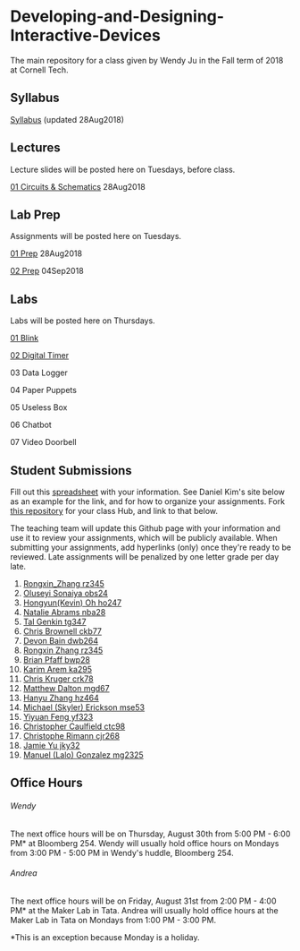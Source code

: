 # Developing-and-Designing-Interactive-Devices
The main repository for a class given by Wendy Ju in the Fall term of 2018 at Cornell Tech.

## Syllabus
[Syllabus](https://github.com/FAR-Lab/Developing-and-Designing-Interactive-Devices/blob/2018Fall/Syllabus_Fall18.pdf) (updated 28Aug2018)

## Lectures
Lecture slides will be posted here on Tuesdays, before class.

[01 Circuits & Schematics](https://github.com/FAR-Lab/Developing-and-Designing-Interactive-Devices/blob/2018Fall/Slides/01%20Circuits%20%26%20Schematics.pdf) 28Aug2018

## Lab Prep 
Assignments will be posted here on Tuesdays.

[01 Prep](https://github.com/FAR-Lab/Developing-and-Designing-Interactive-Devices/wiki/preLab-01) 28Aug2018

[02 Prep](https://github.com/FAR-Lab/Developing-and-Designing-Interactive-Devices/wiki/preLab-02) 04Sep2018
<!--03 Prep 11Sep2018
04 Prep 18Sep2018
05 Prep 25Sep2018
06 Prep 02Oct2018 (Not due until 11Oct2018)
07 Prep 16Oct2018 -->

## Labs
Labs will be posted here on Thursdays.

[01 Blink](https://github.com/FAR-Lab/Developing-and-Designing-Interactive-Devices/wiki/Lab-01)
<!---1. [Lab #1](https://github.com/FAR-Lab/Developing-and-Designing-Interactive-Devices/wiki/Lab-%231)-->
[02 Digital Timer](https://github.com/FAR-Lab/Developing-and-Designing-Interactive-Devices/wiki/Lab-02)

03 Data Logger

04 Paper Puppets

05 Useless Box

06 Chatbot

07 Video Doorbell

<!---%3. [Lab #3](https://github.com/FAR-Lab/Developing-and-Designing-Interactive-Devices/wiki/Lab3-Laser-Cutting-and-3d-Printing)
%4. [Lab #4](https://github.com/FAR-Lab/Developing-and-Designing-Interactive-Devices/wiki/Lab-%234)-->

## Student Submissions
Fill out this [spreadsheet](https://docs.google.com/spreadsheets/d/1jj1k6TqVeYlY_HoPcCLTnNt2-maIJkDGyz53OstApOA/edit#gid=0) with your information. See Daniel Kim's site below as an example for the link, and for how to organize your assignments. Fork [this repository](https://github.com/FAR-Lab/Interactive-Lab-Hub) for your class Hub, and link to that below.

The teaching team will update this Github page with your information and use it to review your assignments, which will be publicly available. When submitting your assignments, add hyperlinks (only) once they're ready to be reviewed. Late assignments will be penalized by one letter grade per day late.

1.	[	Rongxin_Zhang	rz345	](	https://github.com/RongxinZhang/interactive-device	)
1. [Oluseyi	Sonaiya	obs24](https://github.com/oluseyi/CT-InteractiveDevices)
1. [Hongyun(Kevin)	Oh	ho247](https://github.com/contactkoh/interactive/)
1. [Natalie	Abrams	nba28](https://github.com/nabrams/interactive)
1. [Tal	Genkin	tg347](https://github.com/TalGenkin/Interactive--Device-Design)
1. [Chris	Brownell	ckb77](https://github.com/chrisbrownell/interactive)
1. [Devon	Bain	dwb264](https://github.com/dwb264/interactive-devices)
1. [Rongxin	Zhang	rz345](https://github.com/RongxinZhang/interactive-device)
1. [Brian	Pfaff	bwp28](https://github.com/bripfaff/Interactive-Devices)
1. [Karim	Arem	ka295](https://github.com/wario123/Interactive-Devices)
1. [Chris	Kruger	crk78](https://github.com/ckruger0/Interactive-Lab-Hub)
1. [Matthew	Dalton	mgd67](https://github.com/MattD18/Interactive-Lab-Hub)
1. [Hanyu 	Zhang	hz464](https://github.com/PGhzhang/Interactive-Lab-Hub)
1. [Michael (Skyler)	Erickson	mse53](https://github.com/skyler1253/Interactive-Lab-Hub)
1. [Yiyuan	Feng	yf323](https://github.com/Yiyuan7/Interactive-Lab-Hub)
1. [Christopher	Caulfield	ctc98](https://github.com/ctcaulfield/Interactive-Lab-Hub)
1. [Christophe	Rimann	cjr268](https://github.com/infobiac/Interactive-Lab-Hub)
1. [Jamie	Yu	jky32](https://github.com/jamiekimyu/Interactive-Lab-Hub)
1. [Manuel (Lalo)	Gonzalez	mg2325](https://github.com/lalogf/IDD-Fa18-Lab1)


## Office Hours
###### Wendy
The next office hours will be on Thursday, August 30th from 5:00 PM - 6:00 PM* at Bloomberg 254. Wendy will usually hold office hours on Mondays from 3:00 PM - 5:00 PM in Wendy's huddle, Bloomberg 254. 

###### Andrea
The next office hours will be on Friday, August 31st from 2:00 PM - 4:00 PM* at the Maker Lab in Tata. Andrea will usually hold office hours at the Maker Lab in Tata on Mondays from 1:00 PM - 3:00 PM. 

*This is an exception because Monday is a holiday.
